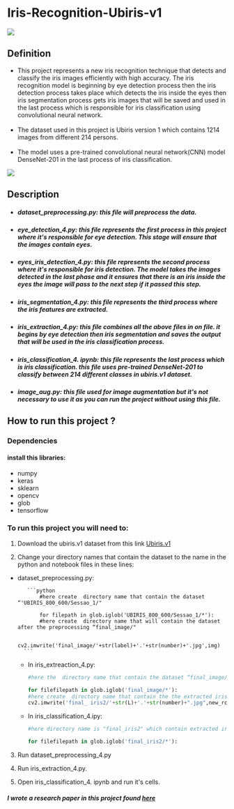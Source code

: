 # Iris-Recognition-Ubiris-v1

![](image2.jpg)

## Definition

- This project represents a new iris recognition technique that detects and classify the iris images efficiently with high accuracy. The iris recognition model is beginning by eye detection process then the iris detection process takes place which detects the iris inside the eyes then iris segmentation process gets iris images that will be saved and used in the last process which is responsible for iris classification using convolutional neural network.<br/><br/>
- The dataset used in this project is Ubiris version 1 which contains 1214 images from different 214 persons.<br/> <br/>
- The model uses a pre-trained convolutional neural network(CNN) model DenseNet-201 in the last process of iris classification.


![](image1.jpg)


## Description
- ##### dataset_preprocessing.py: this file will preprocess the data.

- ##### eye_detection_4.py: this file represents the first process in this project where it's responsible for eye detection. This stage will ensure that the images contain eyes.

- ##### eyes_iris_detection_4.py: this file represents the second process where it's responsible for iris detection. The model takes the images detected in the last phase and it ensures that there is an iris inside the eyes the image will pass to the next step if it passed this step.

- ##### iris_segmentation_4.py: this file represents the third process where the iris features are extracted.

- ##### iris_extraction_4.py: this file combines all the above files in on file. it begins by eye detection then iris segmentation and saves the output that will be used in the iris classification process.

- ##### iris_classification_4. ipynb: this file represents the last process which is iris classification. this file uses pre-trained DenseNet-201 to classify between 214 different classes in ubiris.v1 dataset.

-  ##### image_aug.py: this file used for image augmentation but it's not necessary to use it as you can run the project without using this file.

##  How to run this project ?

### Dependencies

#### install this libraries:
- numpy
- keras
- sklearn
- opencv
- glob
- tensorflow

### To run this project you will need to:
1. Download the ubiris.v1 dataset from this link [Ubiris.v1]( http://iris.di.ubi.pt/index_arquivos/Page374.html)

2. Change your directory names that contain the dataset to the name in the python and notebook files in these  lines:<br/>
- dataset_preprocessing.py:

         ```python
             #here create  directory name that contain the dataset “'UBIRIS_800_600/Sessao_1/"

             for filepath in glob.iglob('UBIRIS_800_600/Sessao_1/*'):
             #here create  directory name that will contain the dataset after the preprocessing “final_image/"

               cv2.imwrite('final_image/'+str(label)+'.'+str(number)+'.jpg',img)
        ```

    - In iris_extreaction_4.py:
 
         ```python
        #here the  directory name that contain the dataset “final_image/"
        
        for filefilepath in glob.iglob('final_image/*'):
        #here create  directory name that contain the the extracted iris feautres "final_iris2/"
        cv2.imwrite('final_ iris2/'+str(L)+'.'+str(number)+".jpg",new_roi)

        ```
    - In iris_classification_4.ipy:

         ```python
        #here directory name is "final_iris2" which contain extracted iris features
        
        for filefilepath in glob.iglob('final_iris2/*'):

        ```
3. Run dataset_preprocessing_4.py
4. Run iris_extraction_4.py.

5. Open iris_classification_4. ipynb and run it's cells.


##### I wrote a research paper in this project found [here](https://www.isroset.org/pdf_paper_view.php?paper_id=1775&4-IJSRMS-03115.pdf)

